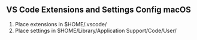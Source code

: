 ## VS Code Extensions and Settings Config macOS
1. Place extensions in $HOME/.vscode/
2. Place settings in $HOME/Library/Application Support/Code/User/
